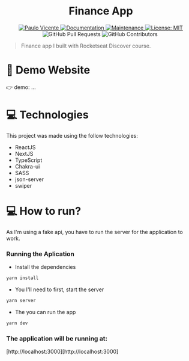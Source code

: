 <h1 align="center">Finance App</h1>

<p align="center">
  <a href="https://www.linkedin.com/in/paulo-vicente-6abab0198/">
    <img alt="Paulo Vicente" src="https://img.shields.io/badge/-PauloVicente-c9c9c9?style=flat&logo=Linkedin&logoColor=white" />
  </a>
  <a href="https://github.com/0xb0b1/worldtrip#readme">
    <img alt="Documentation" src="https://img.shields.io/badge/documentation-yes-c9c9c9.svg" target="_blank" />
  </a>
  <a href="https://github.com/0xb0b1/worldtrip/graphs/commit-activity">
    <img alt="Maintenance" src="https://img.shields.io/badge/Maintained%3F-yes-c9c9c9.svg" target="_blank" />
  </a>
  <a href="https://github.com/0xb0b1/worldtrip/blob/main/LICENSE">
    <img alt="License: MIT" src="https://img.shields.io/badge/License-MIT-c9c9c9.svg" target="_blank" />
  </a>
  <img alt="GitHub Pull Requests" src="https://img.shields.io/github/issues-pr/0xb0b1/worldtrip?color=c9c9c9" />
  <img alt="GitHub Contributors" src="https://img.shields.io/github/contributors/0xb0b1/worldtrip?color=c9c9c9" />
  <img alt="" src="https://img.shields.io/github/repo-size/0xb0b1/worldtrip?color=c9c9c9" />
</p>

> Finance app I built with Rocketseat Discover course.


# :eyes: Demo Website
👉  demo: ...

# :computer: Technologies
This project was made using the follow technologies:

* ReactJS
* NextJS
* TypeScript
* Chakra-ui
* SASS
* json-server
* swiper

# :computer: How to run?
As I'm using a fake api, you have to run the server for the application to work.


### Running the Aplication

* Install the dependencies
```bash 
yarn install
```
* You I'll need to first, start the server
```bash
yarn server
```
* The you can run the app
```bash
yarn dev
```


### The application will be running at:

[http://localhost:3000][http://localhost:3000]

